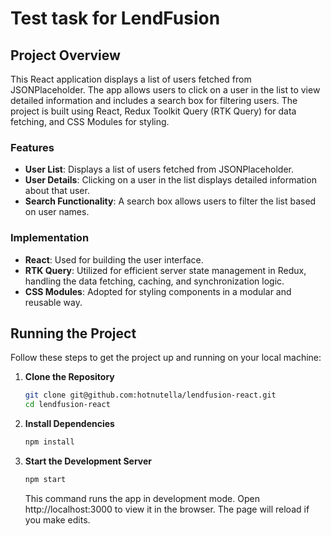# Test task for LendFusion

## Project Overview

This React application displays a list of users fetched from JSONPlaceholder. The app allows users to click on a user in the list to view detailed information and includes a search box for filtering users. The project is built using React, Redux Toolkit Query (RTK Query) for data fetching, and CSS Modules for styling.

### Features

- **User List**: Displays a list of users fetched from JSONPlaceholder.
- **User Details**: Clicking on a user in the list displays detailed information about that user.
- **Search Functionality**: A search box allows users to filter the list based on user names.

### Implementation

- **React**: Used for building the user interface.
- **RTK Query**: Utilized for efficient server state management in Redux, handling the data fetching, caching, and synchronization logic.
- **CSS Modules**: Adopted for styling components in a modular and reusable way.

## Running the Project

Follow these steps to get the project up and running on your local machine:

1. **Clone the Repository**
   ```bash
   git clone git@github.com:hotnutella/lendfusion-react.git
   cd lendfusion-react
   ``````

2. **Install Dependencies**
    ```bash
    npm install
    ```

3. **Start the Development Server**
    ```bash
    npm start
    ```
    This command runs the app in development mode. Open http://localhost:3000 to view it in the browser. The page will reload if you make edits.

